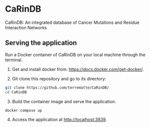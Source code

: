 # CaRinDB
CaRinDB: An integrated database of Cancer Mutations and Residue Interaction Networks

## Serving the application

Run a Docker container of CaRinDB on your local machine through the terminal.

1. Get and install docker from: <https://docs.docker.com/get-docker/>.

2. Git clone this repository and go to its directory:

```bash
git clone https://github.com/terrematte/CaRinDB/
cd CaRinDB
```

3. Build the container image and serve the application.

```bash
docker compose up
```
     
4. Access the application at <http://localhost:3839>.
